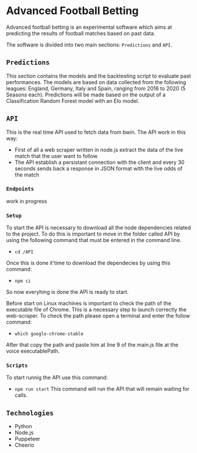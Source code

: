 # Advanced Football Betting

Advanced football betting is an experimental software which aims at predicting the results of football matches based on past data.

The software is divided into two main sections: `Predictions` and `API`.

## `Predictions`

This section contains the models and the backtesting script to evaluate past performances.
The models are based on data collected from the following leagues: England, Germany, Italy and Spain, ranging from 2016 to 2020 (5 Seasons each).
Predictions will be made based on the output of a Classification Random Forest model with an Elo model.

## `API`

This is the real time API used to fetch data from bwin. The API work in this way:

- First of all a web scraper written in node.js extract the data of the live match that the user want to follow
- The API establish a persistant connection with the client and every 30 seconds sends back a response in JSON format with the live odds of the match

### `Endpoints`

work in progress

### `Setup`

To start the API is necessary to download all the node dependencies related to the project. To do this is important to move in the folder called API by using the following command that must be entered in the command line.

- `cd /API`

Once this is done it'time to download the dependecies by using this command:

- `npm ci`

So now everyhing is done the API is ready to start.

Before start on Linux machines is important to check the path of the executable file of Chrome. This is a necessary step to launch correctly the web-scraper.
To check the path please open a terminal and enter the follow command:
- `which google-chrome-stable`

After that copy the path and paste him at line 9 of the main.js file at the voice executablePath. 

### `Scripts`

To start runnig the API use this command:

- `npm run start`
  This command will run the API that will remain waiting for calls.

## `Technologies`

- Python
- Node.js
- Puppeteer
- Cheerio
